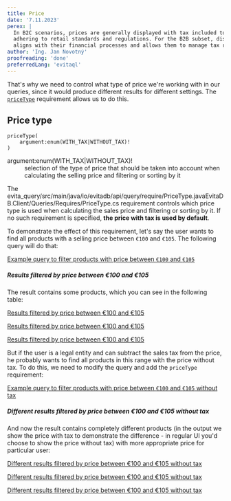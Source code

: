 ```yaml
---
title: Price
date: '7.11.2023'
perex: |
  In B2C scenarios, prices are generally displayed with tax included to give consumers the total purchase cost upfront,
  adhering to retail standards and regulations. For the B2B subset, displaying prices without tax is critical as it
  aligns with their financial processes and allows them to manage tax reclaim separately.
author: 'Ing. Jan Novotný'
proofreading: 'done'
preferredLang: 'evitaql'
---
```


That's why we need to control what type of price we're working with in our queries, since it would produce different
results for different settings. The [`priceType`](../requirements/price.md#price-type) requirement allows us to do this.

## Price type

```evitaql-syntax
priceType(
    argument:enum(WITH_TAX|WITHOUT_TAX)!
)
```

<dl>
    <dt>argument:enum(WITH_TAX|WITHOUT_TAX)!</dt>
    <dd>
        selection of the type of price that should be taken into account when calculating the selling price and
        filtering or sorting by it
    </dd>
</dl>


The <LS to="j,e,r,g"><SourceClass>evita_query/src/main/java/io/evitadb/api/query/require/PriceType.java</SourceClass></LS><LS to="c"><SourceClass>EvitaDB.Client/Queries/Requires/PriceType.cs</SourceClass></LS> requirement
controls which price type is used when calculating the sales price and filtering or sorting by it. If no such
requirement is specified, **the price with tax is used by default**.

To demonstrate the effect of this requirement, let's say the user wants to find all products with a selling price
between `€100` and `€105`. The following query will do that:

<SourceCodeTabs requires="evita_functional_tests/src/test/resources/META-INF/documentation/evitaql-init.java" langSpecificTabOnly>

[Example query to filter products with price between `€100` and `€105`](/documentation/user/en/query/requirements/examples/price/price-type.evitaql)

</SourceCodeTabs>

<Note type="info">

<NoteTitle toggles="true">

##### Results filtered by price between €100 and €105

</NoteTitle>

The result contains some products, which you can see in the following table:

<LS to="e,j,c">

<MDInclude>[Results filtered by price between €100 and €105](/documentation/user/en/query/requirements/examples/price/price-type.evitaql.md)</MDInclude>

</LS>
<LS to="g">

<MDInclude sourceVariable="data.queryProduct.recordPage">[Results filtered by price between €100 and €105](/documentation/user/en/query/requirements/examples/price/price-type.graphql.json.md)</MDInclude>

</LS>
<LS to="r">

<MDInclude sourceVariable="recordPage">[Results filtered by price between €100 and €105](/documentation/user/en/query/requirements/examples/price/price-type.rest.json.md)</MDInclude>

</LS>

</Note>

But if the user is a legal entity and can subtract the sales tax from the price, he probably wants to find all products
in this range with the price without tax. To do this, we need to modify the query and add the `priceType` requirement:

<SourceCodeTabs requires="evita_functional_tests/src/test/resources/META-INF/documentation/evitaql-init.java" langSpecificTabOnly>

[Example query to filter products with price between `€100` and `€105` without tax](/documentation/user/en/query/requirements/examples/price/price-type-without-tax.evitaql)

</SourceCodeTabs>

<Note type="info">

<NoteTitle toggles="true">

##### Different results filtered by price between €100 and €105 without tax

</NoteTitle>

And now the result contains completely different products (in the output we show the price with tax to demonstrate the
difference - in regular UI you'd choose to show the price without tax) with more appropriate price for particular user:

<LS to="e,j,c">

<MDInclude>[Different results filtered by price between €100 and €105 without tax](/documentation/user/en/query/requirements/examples/price/price-type-without-tax.evitaql.md)</MDInclude>

</LS>
<LS to="g">

<MDInclude sourceVariable="data.queryProduct.recordPage">[Different results filtered by price between €100 and €105 without tax](/documentation/user/en/query/requirements/examples/price/price-type-without-tax.graphql.json.md)</MDInclude>

</LS>
<LS to="r">

<MDInclude sourceVariable="recordPage">[Different results filtered by price between €100 and €105 without tax](/documentation/user/en/query/requirements/examples/price/price-type-without-tax.rest.json.md)</MDInclude>

</LS>

</Note>
